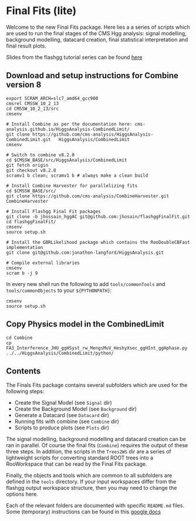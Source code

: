 # Final Fits (lite)
Welcome to the new Final Fits package. Here lies a a series of scripts which are used to run the final stages of the CMS Hgg analysis: signal modelling, background modelling, datacard creation, final statistical interpretation and final result plots.

Slides from the flashgg tutorial series can be found [here](https://indico.cern.ch/event/963619/contributions/4112177/attachments/2151275/3627204/finalfits_tutorial_201126.pdf)

## Download and setup instructions for Combine version 8

```
export SCRAM_ARCH=slc7_amd64_gcc900
cmsrel CMSSW_10_2_13
cd CMSSW_10_2_13/src
cmsenv

# Install Combine as per the documentation here: cms-analysis.github.io/HiggsAnalysis-CombinedLimit/
git clone https://github.com/cms-analysis/HiggsAnalysis-CombinedLimit.git   HiggsAnalysis/CombinedLimit
cmsenv

# Switch to combine v8.2.0
cd $CMSSW_BASE/src/HiggsAnalysis/CombinedLimit
git fetch origin
git checkout v8.2.0
scramv1 b clean; scramv1 b # always make a clean build

# Install Combine Harvester for parallelizing fits
cd $CMSSW_BASE/src/
git clone https://github.com/cms-analysis/CombineHarvester.git CombineHarvester

# Install Flashgg Final Fit packages
git clone -b jhossain_hggAC git@github.com:jhosain/flashggFinalFit.git 
cd flashggFinalFit/
cmsenv
source setup.sh

# Install the GBRLikelihood package which contains the RooDoubleCBFast implementation
git clone git@github.com:jonathon-langford/HiggsAnalysis.git

# Compile external libraries
cmsenv
scram b -j 9
```

In every new shell run the following to add `tools/commonTools` and `tools/commonObjects` to your `${PYTHONPATH}`:
```
cmsenv
source setup.sh
```
## Copy Physics model in the CombinedLimit 
```
cd Combine
cp FA3_Interference_JHU_ggHSyst_rw_MengsMuV_HeshyXsec_ggHInt_ggHphase.py ../../HiggsAnalysis/CombinedLimit/python/
```



## Contents
The Finals Fits package contains several subfolders which are used for the following steps:

* Create the Signal Model (see `Signal` dir)
* Create the Background Model (see `Background` dir)
* Generate a Datacard (see `Datacard` dir)
* Running fits with combine (see `Combine` dir)
* Scripts to produce plots (see `Plots` dir)

The signal modelling, background modelling and datacard creation can be ran in parallel. Of course the final fits (`Combine`) requires the output of these three steps. In addition, the scripts in the `Trees2WS` dir are a series of lightweight scripts for converting standard ROOT trees into a RooWorkspace that can be read by the Final Fits package.

Finally, the objects and tools which are common to all subfolders are defined in the `tools` directory. If your input workspaces differ from the flashgg output workspace structure, then you may need to change the options here.

Each of the relevant folders are documented with specific `README.md` files. Some (temporary) instructions can be found in this [google docs](https://docs.google.com/document/d/1NwUrPvOZ2bByaHNqt_Fr6oYcP7icpbw1mPlw_3lHhEE/edit)
